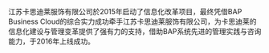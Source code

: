 江苏卡思迪莱服饰有限公司於2015年启动了信息化改革项目，最终凭借BAP Business Cloud的综合实力成功牵手江苏卡思迪莱服饰有限公司，为卡思迪莱的信息化建设与管理变革提供了强有力的支持，借助BAP系统先进的管理实践与咨询能力，于2016年上线成功。
